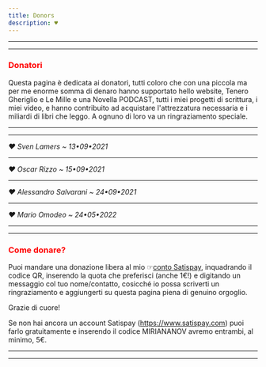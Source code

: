 ```yaml
---
title: Donors
description: ♥
---
```


---
---

### <span style="color:red">Donatori</span>

Questa pagina è dedicata ai donatori, tutti coloro che con una piccola ma per me enorme somma di denaro hanno supportato hello website, Tenero Gheriglio e Le Mille e una Novella PODCAST, tutti i miei progetti di scrittura, i miei video, e hanno contribuito ad acquistare l'attrezzatura necessaria e i miliardi di libri che leggo. A ognuno di loro va un ringraziamento speciale.

---
---

_♥ Sven Lamers ~ 13•09•2021_

---

_♥ Oscar Rizzo ~ 15•09•2021_

---

_♥ Alessandro Salvarani ~ 24•09•2021_

---

_♥ Mario Omodeo ~ 24•05•2022_

---
---

### <span style="color:red">Come donare?</span>

Puoi mandare una donazione libera al mio ☞[conto Satispay](https://www.satispay.com/download/qrcode/S6Y-CON--4A100249-E43A-4CDA-BB0B-1ED7DA3EBE66), inquadrando il codice QR, inserendo la quota che preferisci (anche 1€!) e digitando un messaggio col tuo nome/contatto, cosicché io possa scriverti un ringraziamento e aggiungerti su questa pagina piena di genuino orgoglio.

Grazie di cuore!

Se non hai ancora un account Satispay (https://www.satispay.com) puoi farlo gratuitamente e inserendo il codice MIRIANANOV avremo entrambi, al minimo, 5€.

---
---
